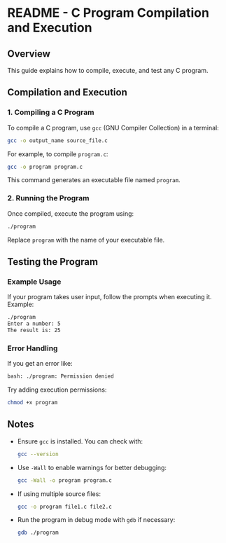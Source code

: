 # README - C Program Compilation and Execution

## Overview
This guide explains how to compile, execute, and test any C program.

## Compilation and Execution

### **1. Compiling a C Program**
To compile a C program, use `gcc` (GNU Compiler Collection) in a terminal:
```sh
gcc -o output_name source_file.c
```
For example, to compile `program.c`:
```sh
gcc -o program program.c
```
This command generates an executable file named `program`.

### **2. Running the Program**
Once compiled, execute the program using:
```sh
./program
```
Replace `program` with the name of your executable file.

## Testing the Program

### **Example Usage**
If your program takes user input, follow the prompts when executing it. Example:
```sh
./program
Enter a number: 5
The result is: 25
```

### **Error Handling**
If you get an error like:
```sh
bash: ./program: Permission denied
```
Try adding execution permissions:
```sh
chmod +x program
```

## Notes
- Ensure `gcc` is installed. You can check with:
  ```sh
  gcc --version
  ```
- Use `-Wall` to enable warnings for better debugging:
  ```sh
  gcc -Wall -o program program.c
  ```
- If using multiple source files:
  ```sh
  gcc -o program file1.c file2.c
  ```
- Run the program in debug mode with `gdb` if necessary:
  ```sh
  gdb ./program
  ```

